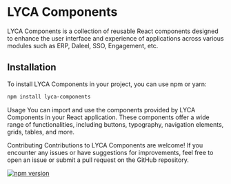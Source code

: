 # LYCA Components

LYCA Components is a collection of reusable React components designed to enhance the user interface and experience of applications across various modules such as ERP, Daleel, SSO, Engagement, etc.

## Installation

To install LYCA Components in your project, you can use npm or yarn:

```bash
npm install lyca-components
```

Usage
You can import and use the components provided by LYCA Components in your React application. These components offer a wide range of functionalities, including buttons, typography, navigation elements, grids, tables, and more.


Contributing
Contributions to LYCA Components are welcome! If you encounter any issues or have suggestions for improvements, feel free to open an issue or submit a pull request on the GitHub repository.

[![npm version](https://img.shields.io/npm/v/lyca-components.svg)](https://www.npmjs.com/package/lyca-components)
